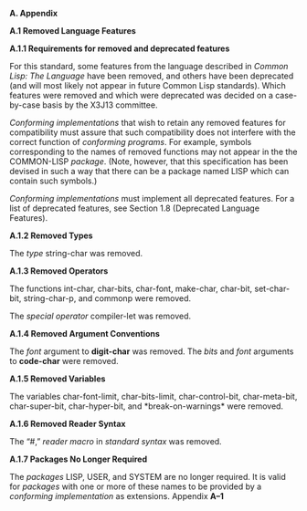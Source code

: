 ﻿ 

 

 

**A. Appendix** 
  



 

 

**A.1 Removed Language Features** 

**A.1.1 Requirements for removed and deprecated features** 

For this standard, some features from the language described in *Common Lisp: The Language* have been removed, and others have been deprecated (and will most likely not appear in future Common Lisp standards). Which features were removed and which were deprecated was decided on a case-by-case basis by the X3J13 committee. 

*Conforming implementations* that wish to retain any removed features for compatibility must assure that such compatibility does not interfere with the correct function of *conforming programs*. For example, symbols corresponding to the names of removed functions may not appear in the the COMMON-LISP *package*. (Note, however, that this specification has been devised in such a way that there can be a package named LISP which can contain such symbols.) 

*Conforming implementations* must implement all deprecated features. For a list of deprecated features, see Section 1.8 (Deprecated Language Features). 

**A.1.2 Removed Types** 

The *type* string-char was removed. 

**A.1.3 Removed Operators** 

The functions int-char, char-bits, char-font, make-char, char-bit, set-char-bit, string-char-p, and commonp were removed. 

The *special operator* compiler-let was removed. 

**A.1.4 Removed Argument Conventions** 

The *font* argument to **digit-char** was removed. The *bits* and *font* arguments to **code-char** were removed. 

**A.1.5 Removed Variables** 

The variables char-font-limit, char-bits-limit, char-control-bit, char-meta-bit, char-super-bit, char-hyper-bit, and \*break-on-warnings\* were removed. 

**A.1.6 Removed Reader Syntax** 

The “#,” *reader macro* in *standard syntax* was removed. 

**A.1.7 Packages No Longer Required** 

The *packages* LISP, USER, and SYSTEM are no longer required. It is valid for *packages* with one or more of these names to be provided by a *conforming implementation* as extensions. Appendix **A–1**

  


